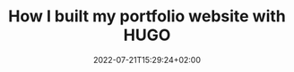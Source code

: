 ---
date: 2022-07-21T15:29:24+02:00
draft: false
tags: [web2.0]
title: "How I built my portfolio website with HUGO"
---